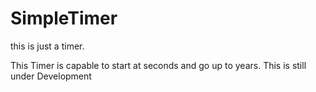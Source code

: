 # SimpleTimer
this is just a timer.

This Timer is capable to start at seconds and go up to years.
This is still under Development
